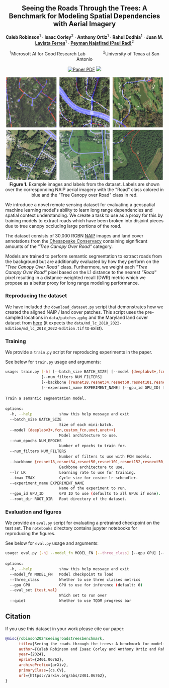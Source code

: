 <div align="center">
<h2>Seeing the Roads Through the Trees: A Benchmark for Modeling Spatial Dependencies with Aerial Imagery</h2>

[**Caleb Robinson**](https://www.microsoft.com/en-us/research/people/davrob/)<sup>1</sup> · [**Isaac Corley**](https://isaacc.dev/)<sup>2</sup> · [**Anthony Ortiz**](https://www.microsoft.com/en-us/research/people/anort/)<sup>1</sup> · [**Rahul Dodhia**](https://www.microsoft.com/en-us/research/people/radodhia/)<sup>1</sup> · [**Juan M. Lavista Ferres**](https://www.microsoft.com/en-us/research/people/jlavista/)<sup>1</sup> · [**Peyman Najafirad (Paul Rad)**](https://scholar.google.com/citations?user=uoCn8c8AAAAJ&hl=en)<sup>2</sup>

<sup>1</sup>Microsoft AI for Good Research Lab&emsp;&emsp;&emsp;&emsp;<sup>2</sup>University of Texas at San Antonio

<a href="https://arxiv.org/abs/2401.06762"><img src='https://img.shields.io/badge/arXiv-Seeing%20the%20Roads%20Through%20the%20Trees-red' alt='Paper PDF'></a>
<a href='https://huggingface.co/datasets/torchgeo/ChesapeakeRSC/'><img src='https://img.shields.io/badge/%F0%9F%A4%97%20Hugging%20Face-ChesapeakeRSC%20Dataset-yellow'></a>
</div>

<p align="center">
    <img src="./assets/sample.png" width="800"/><br/>
    <b>Figure 1.</b> Example images and labels from the dataset. Labels are shown over the corresponding NAIP aerial imagery with the "Road" class colored in blue and the "Tree Canopy over Road" class in red.
</p>

We introduce a novel remote sensing dataset for evaluating a geospatial machine learning model's ability to learn long range dependencies and spatial context understanding. We create a task to use as a proxy for this by training models to extract roads which have been broken into disjoint pieces due to tree canopy occluding large portions of the road.

The dataset consists of 30,000 RGBN [NAIP](https://naip-usdaonline.hub.arcgis.com/) images and land cover annotations from the [Chesapeake Conservacy](https://www.chesapeakeconservancy.org/) containing significant amounts of the *"Tree Canopy Over Road"* category.

Models are trained to perform semantic segmentation to extract roads from the background but are additionally evaluated by how they perform on the *"Tree Canopy Over Road"* class. Furthermore, we weight each *"Tree Canopy Over Road"* pixel based on the L1 distance to the nearest *"Road"* pixel resulting in a distance-weighted recall (DWR) metric which we propose as a better proxy for long range modeling performance.

### Reproducing the dataset

We have included the `download_dataset.py` script that demonstrates how we created the aligned NAIP / land cover patches. This script uses the pre-sampled locations in `data/patches.gpkg` and the Maryland land cover dataset from [here](https://www.sciencebase.gov/catalog/item/633302d8d34e900e86c61f81) (it expects the `data/md_lc_2018_2022-Edition/md_lc_2018_2022-Edition.tif` to exist).

### Training

We provide a `train.py` script for reproducing experiments in the paper.

See below for `train.py` usage and arguments:

```bash
usage: train.py [-h] [--batch_size BATCH_SIZE] [--model {deeplabv3+,fcn,custom_fcn,unet,unet++}] [--num_epochs NUM_EPOCHS]
                [--num_filters NUM_FILTERS]
                [--backbone {resnet18,resnet34,resnet50,resnet101,resnet152,resnext50_32x4d,resnext101_32x8d}] [--lr LR] [--tmax TMAX]
                [--experiment_name EXPERIMENT_NAME] [--gpu_id GPU_ID] [--root_dir ROOT_DIR]

Train a semantic segmentation model.

options:
  -h, --help            show this help message and exit
  --batch_size BATCH_SIZE
                        Size of each mini-batch.
  --model {deeplabv3+,fcn,custom_fcn,unet,unet++}
                        Model architecture to use.
  --num_epochs NUM_EPOCHS
                        Number of epochs to train for.
  --num_filters NUM_FILTERS
                        Number of filters to use with FCN models.
  --backbone {resnet18,resnet34,resnet50,resnet101,resnet152,resnext50_32x4d,resnext101_32x8d}
                        Backbone architecture to use.
  --lr LR               Learning rate to use for training.
  --tmax TMAX           Cycle size for cosine lr scheudler.
  --experiment_name EXPERIMENT_NAME
                        Name of the experiment to run.
  --gpu_id GPU_ID       GPU ID to use (defaults to all GPUs if none).
  --root_dir ROOT_DIR   Root directory of the dataset.
```

### Evaluation and figures

We provide an `eval.py` script for evaluating a pretrained checkpoint on the test set. The `notebooks` directory contains jupyter notebooks for reproducing the figures.

See below for `eval.py` usage and arguments:

```bash
usage: eval.py [-h] --model_fn MODEL_FN [--three_class] [--gpu GPU] [--eval_set {test,val}] [--quiet]

options:
  -h, --help            show this help message and exit
  --model_fn MODEL_FN   Model checkpoint to load
  --three_class         Whether to use three classes metrics
  --gpu GPU             GPU to use for inference (default: 0)
  --eval_set {test,val}
                        Which set to run over
  --quiet               Whether to use TQDM progress bar
```

## Citation

If you use this dataset in your work please cite our paper:

```bibtex
@misc{robinson2024seeingroadstreesbenchmark,
      title={Seeing the roads through the trees: A benchmark for modeling spatial dependencies with aerial imagery}, 
      author={Caleb Robinson and Isaac Corley and Anthony Ortiz and Rahul Dodhia and Juan M. Lavista Ferres and Peyman Najafirad},
      year={2024},
      eprint={2401.06762},
      archivePrefix={arXiv},
      primaryClass={cs.CV},
      url={https://arxiv.org/abs/2401.06762}, 
}
```
